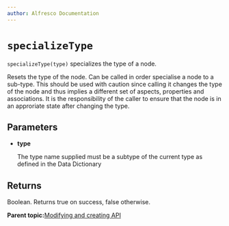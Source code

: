 ```yaml
---
author: Alfresco Documentation
---
```


# `specializeType`

`specializeType(type)` specializes the type of a node.

Resets the type of the node. Can be called in order specialise a node to a sub-type. This should be used with caution since calling it changes the type of the node and thus implies a different set of aspects, properties and associations. It is the responsibility of the caller to ensure that the node is in an approriate state after changing the type.

## Parameters

-   **type**

    The type name supplied must be a subtype of the current type as defined in the Data Dictionary


## Returns

Boolean. Returns true on success, false otherwise.

**Parent topic:**[Modifying and creating API](../references/API-JS-ModifyCreate.md)

